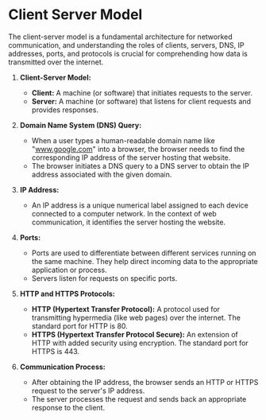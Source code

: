 # Client Server Model


The client-server model is a fundamental architecture for networked communication, and understanding the roles of clients, servers, DNS, IP addresses, ports, and protocols is crucial for comprehending how data is transmitted over the internet.

1. **Client-Server Model:**
   - **Client:** A machine (or software) that initiates requests to the server.
   - **Server:** A machine (or software) that listens for client requests and provides responses.

2. **Domain Name System (DNS) Query:**
   - When a user types a human-readable domain name like "www.google.com" into a browser, the browser needs to find the corresponding IP address of the server hosting that website.
   - The browser initiates a DNS query to a DNS server to obtain the IP address associated with the given domain.

3. **IP Address:**
   - An IP address is a unique numerical label assigned to each device connected to a computer network. In the context of web communication, it identifies the server hosting the website.

4. **Ports:**
   - Ports are used to differentiate between different services running on the same machine. They help direct incoming data to the appropriate application or process.
   - Servers listen for requests on specific ports.

5. **HTTP and HTTPS Protocols:**
   - **HTTP (Hypertext Transfer Protocol):** A protocol used for transmitting hypermedia (like web pages) over the internet. The standard port for HTTP is 80.
   - **HTTPS (Hypertext Transfer Protocol Secure):** An extension of HTTP with added security using encryption. The standard port for HTTPS is 443.

6. **Communication Process:**
   - After obtaining the IP address, the browser sends an HTTP or HTTPS request to the server's IP address.
   - The server processes the request and sends back an appropriate response to the client.


